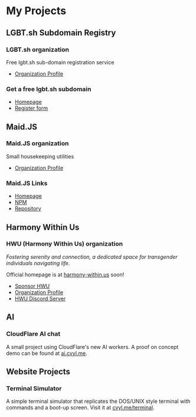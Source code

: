 <!-- Todo, make this prettier and add recent projects -->
# My Projects

## LGBT.sh Subdomain Registry

### LGBT.sh organization

Free lgbt.sh sub-domain registration service

- [Organization Profile](https://github.com/lgbt-sh)

### Get a free lgbt.sh subdomain

- [Homepage](https://lgbt.sh)
- [Register form](https://register.lgbt.sh)

## Maid.JS

### Maid.JS organization

Small housekeeping utilities

- [Organization Profile](https://github.com/MaidJS)

### Maid.JS Links

- [Homepage](https://maid.js.org)
- [NPM](https://www.npmjs.com/package/@maidjs/maid-js)
- [Repository](https://github.com/maidjs/maid.js)

## Harmony Within Us

### HWU (Harmony Within Us) organization

*Fostering serenity and connection, a dedicated space for transgender individuals navigating life.*

Official homepage is at [harmony-within.us](https://harmony-within.us) soon!

- [Sponsor HWU](https://github.com/sponsors/harmony-within-us)
- [Organization Profile](https://github.com/harmony-within-us)
- [HWU Discord Server](https://discord.gg/336A5VDwPu)

<!--### Harmony Within US Projects

- [HRT.Info](https://hrt.info) a in-progress website that hopes to inform and provide information about HRT (Hormone Replacement Therapy). If you want to contribute, please vist the [repository](https://github.com/harmony-within-us/hrt.info). If you want to help translate the project, please visit [translate.hrt.info](https://translate.hrt.info).
-->
## AI

### CloudFlare AI chat

A small project using CloudFlare's new AI workers. A proof on concept demo can be found at [ai.cvyl.me](https://ai.cvyl.me).

## Website Projects

### Terminal Simulator

A simple terminal simulator that replicates the DOS/UNIX style terminal with commands and a boot-up screen. Visit it at [cvyl.me/terminal](https://cvyl.me/terminal).

